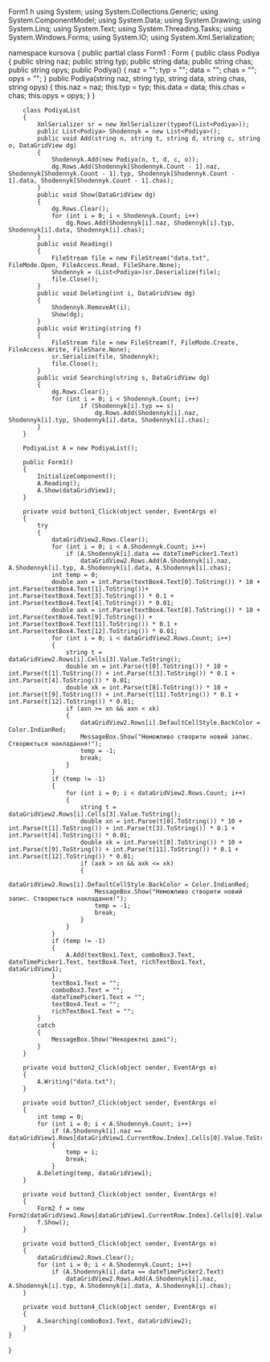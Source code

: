 Form1.h
using System;
using System.Collections.Generic;
using System.ComponentModel;
using System.Data;
using System.Drawing;
using System.Linq;
using System.Text;
using System.Threading.Tasks;
using System.Windows.Forms;
using System.IO;
using System.Xml.Serialization;

namespace kursova
{
    public partial class Form1 : Form
    {
        public class Podiya
        {
            public string naz;
            public string typ;
            public string data;
            public string chas;
            public string opys;
            public Podiya()
            {
                naz = "";
                typ = "";
                data = "";
                chas = "";
                opys = "";
            }
            public Podiya(string naz, string typ, string data, string chas, string opys)
            {
                this.naz = naz;
                this.typ = typ;
                this.data = data;
                this.chas = chas;
                this.opys = opys;
            }
        }

        class PodiyaList
        {
            XmlSerializer sr = new XmlSerializer(typeof(List<Podiya>));
            public List<Podiya> Shodennyk = new List<Podiya>();
            public void Add(string n, string t, string d, string c, string o, DataGridView dg)
            {
                Shodennyk.Add(new Podiya(n, t, d, c, o));
                dg.Rows.Add(Shodennyk[Shodennyk.Count - 1].naz, Shodennyk[Shodennyk.Count - 1].typ, Shodennyk[Shodennyk.Count - 1].data, Shodennyk[Shodennyk.Count - 1].chas);
            }
            public void Show(DataGridView dg)
            {
                dg.Rows.Clear();
                for (int i = 0; i < Shodennyk.Count; i++)
                    dg.Rows.Add(Shodennyk[i].naz, Shodennyk[i].typ, Shodennyk[i].data, Shodennyk[i].chas);
            }
            public void Reading()
            {
                FileStream file = new FileStream("data.txt", FileMode.Open, FileAccess.Read, FileShare.None);
                Shodennyk = (List<Podiya>)sr.Deserialize(file);
                file.Close();
            }
            public void Deleting(int i, DataGridView dg)
            {
                Shodennyk.RemoveAt(i);
                Show(dg);
            }
            public void Writing(string f)
            {
                FileStream file = new FileStream(f, FileMode.Create, FileAccess.Write, FileShare.None);
                sr.Serialize(file, Shodennyk);
                file.Close();
            }
            public void Searching(string s, DataGridView dg)
            {
                dg.Rows.Clear();
                for (int i = 0; i < Shodennyk.Count; i++)
                        if (Shodennyk[i].typ == s)
                            dg.Rows.Add(Shodennyk[i].naz, Shodennyk[i].typ, Shodennyk[i].data, Shodennyk[i].chas);
            }
        }

        PodiyaList A = new PodiyaList();

        public Form1()
        {
            InitializeComponent();
            A.Reading();
            A.Show(dataGridView1);
        }

        private void button1_Click(object sender, EventArgs e)
        {
            try
            {
                dataGridView2.Rows.Clear();
                for (int i = 0; i < A.Shodennyk.Count; i++)
                    if (A.Shodennyk[i].data == dateTimePicker1.Text)
                        dataGridView2.Rows.Add(A.Shodennyk[i].naz, A.Shodennyk[i].typ, A.Shodennyk[i].data, A.Shodennyk[i].chas);
                int temp = 0;
                double axn = int.Parse(textBox4.Text[0].ToString()) * 10 + int.Parse(textBox4.Text[1].ToString())+ int.Parse(textBox4.Text[3].ToString()) * 0.1 + int.Parse(textBox4.Text[4].ToString()) * 0.01;
                double axk = int.Parse(textBox4.Text[8].ToString()) * 10 + int.Parse(textBox4.Text[9].ToString()) + int.Parse(textBox4.Text[11].ToString()) * 0.1 + int.Parse(textBox4.Text[12].ToString()) * 0.01;
                for (int i = 0; i < dataGridView2.Rows.Count; i++)
                {
                    string t = dataGridView2.Rows[i].Cells[3].Value.ToString();
                    double xn = int.Parse(t[0].ToString()) * 10 + int.Parse(t[1].ToString()) + int.Parse(t[3].ToString()) * 0.1 + int.Parse(t[4].ToString()) * 0.01;
                    double xk = int.Parse(t[8].ToString()) * 10 + int.Parse(t[9].ToString()) + int.Parse(t[11].ToString()) * 0.1 + int.Parse(t[12].ToString()) * 0.01;
                    if (axn >= xn && axn < xk)
                    {
                        dataGridView2.Rows[i].DefaultCellStyle.BackColor = Color.IndianRed;
                        MessageBox.Show("Неможливо створити новий запис. Створюється накладання!");
                        temp = -1;
                        break;
                    }
                }
                if (temp != -1)
                {
                    for (int i = 0; i < dataGridView2.Rows.Count; i++)
                    {
                        string t = dataGridView2.Rows[i].Cells[3].Value.ToString();
                        double xn = int.Parse(t[0].ToString()) * 10 + int.Parse(t[1].ToString()) + int.Parse(t[3].ToString()) * 0.1 + int.Parse(t[4].ToString()) * 0.01;
                        double xk = int.Parse(t[8].ToString()) * 10 + int.Parse(t[9].ToString()) + int.Parse(t[11].ToString()) * 0.1 + int.Parse(t[12].ToString()) * 0.01;
                        if (axk > xn && axk <= xk)
                        {
                            dataGridView2.Rows[i].DefaultCellStyle.BackColor = Color.IndianRed;
                            MessageBox.Show("Неможливо створити новий запис. Створюється накладання!");
                            temp = -1;
                            break;
                        }
                    }
                }
                if (temp != -1)
                {
                    A.Add(textBox1.Text, comboBox3.Text, dateTimePicker1.Text, textBox4.Text, richTextBox1.Text, dataGridView1);
                }
                textBox1.Text = "";
                comboBox3.Text = "";
                dateTimePicker1.Text = "";
                textBox4.Text = "";
                richTextBox1.Text = "";
            }
            catch
            {
                MessageBox.Show("Некоректні дані");
            }
        }

        private void button2_Click(object sender, EventArgs e)
        {
            A.Writing("data.txt");
        }

        private void button7_Click(object sender, EventArgs e)
        {
            int temp = 0;
            for (int i = 0; i < A.Shodennyk.Count; i++)
                if (A.Shodennyk[i].naz == dataGridView1.Rows[dataGridView1.CurrentRow.Index].Cells[0].Value.ToString())
                {
                    temp = i;
                    break;
                }
            A.Deleting(temp, dataGridView1);
        }

        private void button3_Click(object sender, EventArgs e)
        {
            Form2 f = new Form2(dataGridView1.Rows[dataGridView1.CurrentRow.Index].Cells[0].Value.ToString());
            f.Show();
        }

        private void button5_Click(object sender, EventArgs e)
        {
            dataGridView2.Rows.Clear();
            for (int i = 0; i < A.Shodennyk.Count; i++)
                if (A.Shodennyk[i].data == dateTimePicker2.Text)
                    dataGridView2.Rows.Add(A.Shodennyk[i].naz, A.Shodennyk[i].typ, A.Shodennyk[i].data, A.Shodennyk[i].chas);
        }

        private void button4_Click(object sender, EventArgs e)
        {
            A.Searching(comboBox1.Text, dataGridView2);
        }
    }
}

